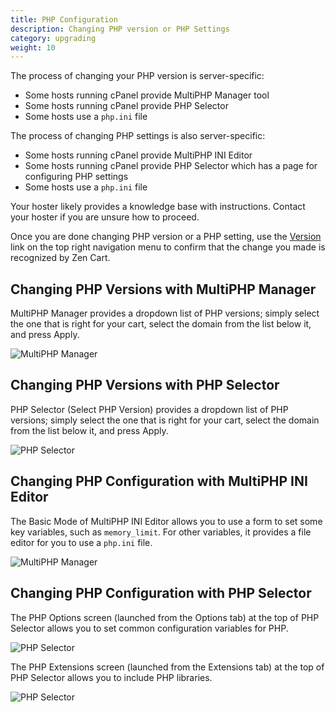 ```yaml
---
title: PHP Configuration 
description: Changing PHP version or PHP Settings 
category: upgrading 
weight: 10
---
```


The process of changing your PHP version is server-specific:
- Some hosts running cPanel provide MultiPHP Manager tool
- Some hosts running cPanel provide PHP Selector 
- Some hosts use a `php.ini` file

The process of changing PHP settings is also server-specific:
- Some hosts running cPanel provide MultiPHP INI Editor 
- Some hosts running cPanel provide PHP Selector which has a page for configuring PHP settings 
- Some hosts use a `php.ini` file
 
Your hoster likely provides a knowledge base with instructions.  Contact your hoster if you are unsure how to proceed. 

Once you are done changing PHP version or a PHP setting, use the 
[Version](/user/admin_pages/admin_version/) link on the top right navigation menu to confirm that the change you made is recognized by Zen Cart. 

## Changing PHP Versions with MultiPHP Manager

MultiPHP Manager provides a dropdown list of PHP versions; simply select the one that is right for your cart, select the domain from the list below it, and press Apply. 

![MultiPHP Manager](/images/multiphp.png)

## Changing PHP Versions with PHP Selector 

PHP Selector (Select PHP Version) provides a dropdown list of PHP versions; simply select the one that is right for your cart, select the domain from the list below it, and press Apply. 

![PHP Selector](/images/phpselector.png)

## Changing PHP Configuration with MultiPHP INI Editor 
The Basic Mode of MultiPHP INI Editor allows you to use a form to set some key variables, such as `memory_limit`.   For other variables, it provides a file editor for you to use a `php.ini` file.  

![MultiPHP Manager](/images/multiphpini.png)

## Changing PHP Configuration with PHP Selector 

The PHP Options screen (launched from the Options tab) at the top of PHP Selector allows you to set common configuration variables for PHP. 

![PHP Selector](/images/phpselector_options.png)

The PHP Extensions screen (launched from the Extensions tab) at the top of PHP Selector allows you to include PHP libraries. 

![PHP Selector](/images/phpselector_extensions.png)


